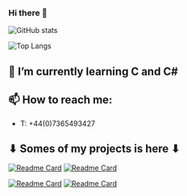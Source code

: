 ### Hi there 👋

![GitHub stats](https://github-readme-stats.vercel.app/api?username=LuciferLordKing&show_icons=true&langs_count=10&theme=jolly)

![Top Langs](https://github-readme-stats.vercel.app/api/top-langs/?username=LuciferLordKing&layout=compact&theme=algolia)

## 🌱 I’m currently learning **C** and **C#**
## 📫 How to reach me:

- T: +44(0)7365493427

## ⬇︎ Somes of my projects is here ⬇︎
[![Readme Card](https://github-readme-stats.vercel.app/api/pin/?username=LuciferLordKing&repo=instagram-image-downloader&theme=cobalt)](https://github.com/LuciferLordKing/instagram-image-downloader)
[![Readme Card](https://github-readme-stats.vercel.app/api/pin/?username=Skataus-code-craft&repo=sha256-cracker&theme=cobalt)](https://github.com/Skataus-code-craft/sha256-cracker)

[![Readme Card](https://github-readme-stats.vercel.app/api/pin/?username=LuciferLordKing&repo=simple-database-viewer&theme=cobalt)](https://github.com/LuciferLordKing/simple-database-viewer)
[![Readme Card](https://github-readme-stats.vercel.app/api/pin/?username=Skataus-code-craft&repo=Personal-Page&theme=cobalt)](https://github.com/Skataus-code-craft/Personal-Page)

<!--
**LuciferLordKing/LuciferLordKing** is a ✨ _special_ ✨ repository because its `README.md` (this file) appears on your GitHub profile.

Here are some ideas to get you started:

- 🔭 I’m currently working on ...
- 🌱 I’m currently learning ...
- 👯 I’m looking to collaborate on ...
- 🤔 I’m looking for help with ...
- 💬 Ask me about ...
- 📫 How to reach me: ...
- 😄 Pronouns: ...
- ⚡ Fun fact: ...
-->
